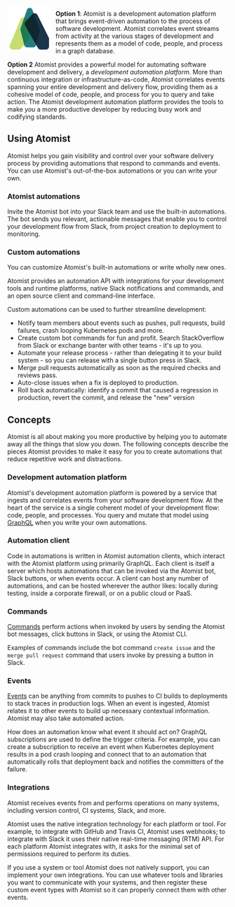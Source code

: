 <img style="float:left; margin-top:7px; margin-right:10px; margin-bottom:10px; margin-left:0px;" src="img/atomist-logo.png" height="100px" width="100px" alt="Atomist logo"/>

**Option 1**: Atomist is a development automation platform that brings
event-driven automation to the process of software
development. Atomist correlates event streams from activity at the
various stages of development and represents them as a model of code,
people, and process in a graph database.

**Option 2** Atomist provides a powerful model for automating software
development and delivery, a _development automation platform_.  More
than continuous integration or infrastructure-as-code, Atomist
correlates events spanning your entire development and delivery flow,
providing them as a cohesive model of code, people, and process for
you to query and take action.  The Atomist development automation
platform provides the tools to make _you_ a more productive developer
by reducing busy work and codifying standards.

## Using Atomist

Atomist helps you gain visibility and control over your software
delivery process by providing automations that respond to commands and
events.  You can use Atomist's out-of-the-box automations or you can
write your own.

### Atomist automations

Invite the Atomist bot into your Slack team and use the built-in
automations.  The bot sends you relevant, actionable messages that
enable you to control your development flow from Slack, from project
creation to deployment to monitoring.

### Custom automations

You can customize Atomist's built-in automations or write wholly new
ones.

Atomist provides an automation API with integrations for your
development tools and runtime platforms, native Slack notifications
and commands, and an open source client and command-line interface.

Custom automations can be used to further streamline development:

-   Notify team members about events such as pushes, pull requests,
    build failures, crash looping Kubernetes pods and more.
-   Create custom bot commands for fun and profit. Search
    StackOverflow from Slack or exchange banter with other teams -
    it's up to you.
-   Automate your release process - rather than delegating it to your
    build system - so you can release with a single button press in
    Slack.
-   Merge pull requests automatically as soon as the required checks
    and reviews pass.
-   Auto-close issues when a fix is deployed to production.
-   Roll back automatically: identify a commit that caused a
    regression in production, revert the commit, and release the "new"
    version

## Concepts

Atomist is all about making you more productive by helping you to
automate away all the things that slow you down.  The following
concepts describe the pieces Atomist provides to make it easy for you
to create automations that reduce repetitive work and distractions.

### Development automation platform

Atomist's development automation platform is powered by a service that
ingests and correlates events from your software development flow.  At
the heart of the service is a single coherent model of your
development flow: code, people, and processes.  You query and mutate
that model using [GraphQL][gql] when you write your own automations.

[gql]: http://graphql.org/ (GraphQL)

### Automation client

Code in automations is written in Atomist automation clients, which
interact with the Atomist platform using primarily GraphQL.  Each
client is itself a server which hosts automations that can be invoked
via the Atomist bot, Slack buttons, or when events occur.  A client
can host any number of automations, and can be hosted wherever the
author likes: locally during testing, inside a corporate firewall, or
on a public cloud or PaaS.

### Commands

[Commands][command] perform actions when invoked by users by sending
the Atomist bot messages, click buttons in Slack, or using the Atomist
CLI.

Examples of commands include the bot command `create issue` and the
`merge pull request` command that users invoke by pressing a button in
Slack.

[command]: automations/commands.md (Commands)

### Events

[Events][event] can be anything from commits to pushes to CI builds to
deployments to stack traces in production logs.  When an event is
ingested, Atomist relates it to other events to build up necessary
contextual information.  Atomist may also take automated action.

How does an automation know what event it should act on?  GraphQL
subscriptions are used to define the trigger criteria.  For example,
you can create a subscription to receive an event when Kubernetes
deployment results in a pod crash looping and connect that to an
automation that automatically rolls that deployment back and notifies
the committers of the failure.

[event]: automations/events.md (Events)

### Integrations

Atomist receives events from and performs operations on many systems,
including version control, CI systems, Slack, and more.

Atomist uses the native integration technology for each platform or
tool.  For example, to integrate with GitHub and Travis CI, Atomist
uses webhooks; to integrate with Slack it uses their native real-time
messaging (RTM) API.  For each platform Atomist integrates with, it
asks for the minimal set of permissions required to perform its
duties.

If you use a system or tool Atomist does not natively support, you can
implement your own integrations.  You can use whatever tools and
libraries you want to communicate with your systems, and then register
these custom event types with Atomist so it can properly connect them
with other events.
